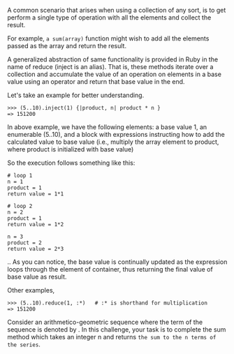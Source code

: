A common scenario that arises when using a collection of any sort, is to get perform a single type of operation with all the elements and collect the result.

For example, `a sum(array)` function might wish to add all the elements passed as the array and return the result.

A generalized abstraction of same functionality is provided in Ruby in the name of reduce (inject is an alias). That is, these methods iterate over a collection and accumulate the value of an operation on elements in a base value using an operator and return that base value in the end.

Let's take an example for better understanding.

```
>>> (5..10).inject(1) {|product, n| product * n }
=> 151200
```
In above example, we have the following elements: a base value 1, an enumerable (5..10), and a block with expressions instructing how to add the calculated value to base value (i.e., multiply the array element to product, where product is initialized with base value)

So the execution follows something like this:

```
# loop 1
n = 1
product = 1
return value = 1*1

# loop 2
n = 2
product = 1
return value = 1*2

n = 3
product = 2
return value = 2*3
```

..
As you can notice, the base value is continually updated as the expression loops through the element of container, thus returning the final value of base value as result.

Other examples,

```
>>> (5..10).reduce(1, :*)   # :* is shorthand for multiplication
=> 151200
```

Consider an arithmetico-geometric sequence where the  term of the sequence is denoted by . In this challenge, your task is to complete the sum method which takes an integer n and returns `the sum to the n terms of the series`.